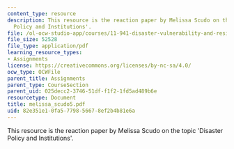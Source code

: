 ```yaml
---
content_type: resource
description: This resource is the reaction paper by Melissa Scudo on the topic 'Disaster
  Policy and Institutions'.
file: /ol-ocw-studio-app/courses/11-941-disaster-vulnerability-and-resilience-spring-2005/82e351e10fa5779856678ef2b4b81e6a_melissa_scudo5.pdf
file_size: 52528
file_type: application/pdf
learning_resource_types:
- Assignments
license: https://creativecommons.org/licenses/by-nc-sa/4.0/
ocw_type: OCWFile
parent_title: Assignments
parent_type: CourseSection
parent_uid: 025decc2-3746-51df-f1f2-1fd5ad489b6e
resourcetype: Document
title: melissa_scudo5.pdf
uid: 82e351e1-0fa5-7798-5667-8ef2b4b81e6a
---
```

This resource is the reaction paper by Melissa Scudo on the topic 'Disaster Policy and Institutions'.